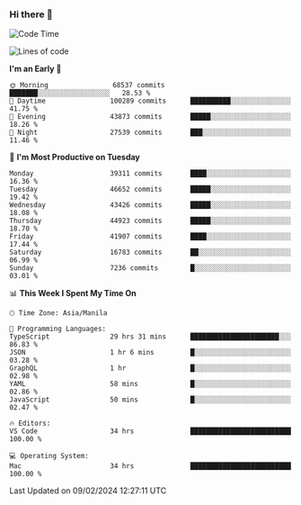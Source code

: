### Hi there 👋

<!--START_SECTION:waka-->
![Code Time](http://img.shields.io/badge/Code%20Time-4%2C861%20hrs%2034%20mins-blue)

![Lines of code](https://img.shields.io/badge/From%20Hello%20World%20I%27ve%20Written-108.7%20million%20lines%20of%20code-blue)

**I'm an Early 🐤** 

```text
🌞 Morning                68537 commits       ███████░░░░░░░░░░░░░░░░░░   28.53 % 
🌆 Daytime                100289 commits      ██████████░░░░░░░░░░░░░░░   41.75 % 
🌃 Evening                43873 commits       █████░░░░░░░░░░░░░░░░░░░░   18.26 % 
🌙 Night                  27539 commits       ███░░░░░░░░░░░░░░░░░░░░░░   11.46 % 
```
📅 **I'm Most Productive on Tuesday** 

```text
Monday                   39311 commits       ████░░░░░░░░░░░░░░░░░░░░░   16.36 % 
Tuesday                  46652 commits       █████░░░░░░░░░░░░░░░░░░░░   19.42 % 
Wednesday                43426 commits       █████░░░░░░░░░░░░░░░░░░░░   18.08 % 
Thursday                 44923 commits       █████░░░░░░░░░░░░░░░░░░░░   18.70 % 
Friday                   41907 commits       ████░░░░░░░░░░░░░░░░░░░░░   17.44 % 
Saturday                 16783 commits       ██░░░░░░░░░░░░░░░░░░░░░░░   06.99 % 
Sunday                   7236 commits        █░░░░░░░░░░░░░░░░░░░░░░░░   03.01 % 
```


📊 **This Week I Spent My Time On** 

```text
🕑︎ Time Zone: Asia/Manila

💬 Programming Languages: 
TypeScript               29 hrs 31 mins      ██████████████████████░░░   86.83 % 
JSON                     1 hr 6 mins         █░░░░░░░░░░░░░░░░░░░░░░░░   03.28 % 
GraphQL                  1 hr                █░░░░░░░░░░░░░░░░░░░░░░░░   02.98 % 
YAML                     58 mins             █░░░░░░░░░░░░░░░░░░░░░░░░   02.86 % 
JavaScript               50 mins             █░░░░░░░░░░░░░░░░░░░░░░░░   02.47 % 

🔥 Editors: 
VS Code                  34 hrs              █████████████████████████   100.00 % 

💻 Operating System: 
Mac                      34 hrs              █████████████████████████   100.00 % 
```


 Last Updated on 09/02/2024 12:27:11 UTC
<!--END_SECTION:waka-->


<!--
**rad182/rad182** is a ✨ _special_ ✨ repository because its `README.md` (this file) appears on your GitHub profile.

Here are some ideas to get you started:

- 🔭 I’m currently working on ...
- 🌱 I’m currently learning ...
- 👯 I’m looking to collaborate on ...
- 🤔 I’m looking for help with ...
- 💬 Ask me about ...
- 📫 How to reach me: ...
- 😄 Pronouns: ...
- ⚡ Fun fact: ...
-->
